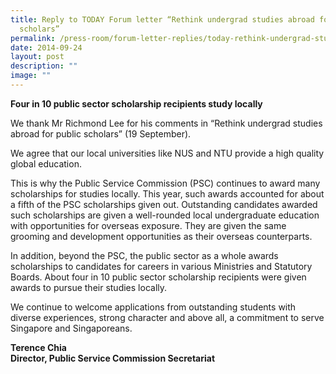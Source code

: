 ```yaml
---
title: Reply to TODAY Forum letter “Rethink undergrad studies abroad for public
  scholars”
permalink: /press-room/forum-letter-replies/today-rethink-undergrad-studies-abroad-for-public-scholars/
date: 2014-09-24
layout: post
description: ""
image: ""
---
```

**Four in 10 public sector scholarship recipients study locally**

We thank Mr Richmond Lee for his comments in “Rethink undergrad studies abroad for public scholars” (19 September).

We agree that our local universities like NUS and NTU provide a high quality global education.

This is why the Public Service Commission (PSC) continues to award many scholarships for studies locally. This year, such awards accounted for about a fifth of the PSC scholarships given out. Outstanding candidates awarded such scholarships are given a well-rounded local undergraduate education with opportunities for overseas exposure. They are given the same grooming and development opportunities as their overseas counterparts.

In addition, beyond the PSC, the public sector as a whole awards scholarships to candidates for careers in various Ministries and Statutory Boards. About four in 10 public sector scholarship recipients were given awards to pursue their studies locally.

We continue to welcome applications from outstanding students with diverse experiences, strong character and above all, a commitment to serve Singapore and Singaporeans.

**Terence Chia  
Director, Public Service Commission Secretariat**
